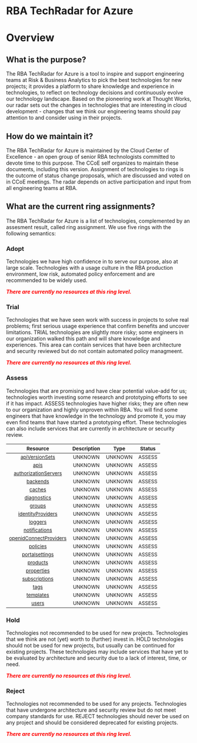 
RBA TechRadar for Azure
=======================

# Overview

## What is the purpose?


The RBA TechRadar for Azure is a tool to inspire and support engineering teams at Risk & Business Analytics to pick the best technologies for new projects; it provides a platform to share knowledge and experience in technologies, to reflect on technology decisions and continuously evolve our technology landscape.  Based on the pioneering work at Thought Works, our radar sets out the changes in technologies that are interesting in cloud development - changes that we think our engineering teams should pay attention to and consider using in their projects.
## How do we maintain it?


The RBA TechRadar for Azure is maintained by the Cloud Center of Excellence - an open group of senior RBA technologists committed to devote time to this purpose.  The CCoE self organizes to maintain these documents, including this version.  Assignment of technologies to rings is the outcome of status change proposals, which are discussed and voted on in CCoE meetings.  The radar depends on active participation and input from all engineering teams at RBA.
## What are the current ring assignments?


The RBA TechRadar for Azure is a list of technologies, complemented by an assesment result, called ring assignment.  We use five rings with the following semantics:
### Adopt


Technologies we have high confidence in to serve our purpose, also at large scale.  Technologies with a usage culture in the RBA production environment, low risk, automated policy enforcement and are recommended to be widely used.  
  
***<font color="red"> There are currently no resources at this ring level. </font>***
### Trial


Technologies that we have seen work with success in projects to solve real problems;  first serious usage experience that confirm benefits and uncover limitations.  TRIAL technologies are slightly more risky; some engineers in our organization walked this path and will share knowledge and experiences.  This area can contain services that have been architecture and security reviewed but do not contain automated policy managmeent.  
  
***<font color="red"> There are currently no resources at this ring level. </font>***
### Assess


Technologies that are promising and have clear potential value-add for us; technologies worth investing some research and prototyping efforts to see if it has impact.  ASSESS technologies have higher risks;  they are often new to our organization and highly unproven within RBA.  You will find some engineers that have knowledge in the technology and promote it, you may even find teams that have started a prototyping effort.  These technologies can also include services that are currently in architecture or security review.  

|<sub>Resource</sub>|<sub>Description</sub>|<sub>Type</sub>|<sub>Status</sub>|
| :---: | :---: | :---: | :---: |
|<sub>[apiVersionSets](https://github.com/openrba/python-azure-techradar/tree/master/Microsoft.AlertsManagement/service/apiVersionSets)</sub>|<sub>UNKNOWN</sub>|<sub>UNKNOWN</sub>|<sub>ASSESS</sub>|
|<sub>[apis](https://github.com/openrba/python-azure-techradar/tree/master/Microsoft.AlertsManagement/service/apis)</sub>|<sub>UNKNOWN</sub>|<sub>UNKNOWN</sub>|<sub>ASSESS</sub>|
|<sub>[authorizationServers](https://github.com/openrba/python-azure-techradar/tree/master/Microsoft.AlertsManagement/service/authorizationServers)</sub>|<sub>UNKNOWN</sub>|<sub>UNKNOWN</sub>|<sub>ASSESS</sub>|
|<sub>[backends](https://github.com/openrba/python-azure-techradar/tree/master/Microsoft.AlertsManagement/service/backends)</sub>|<sub>UNKNOWN</sub>|<sub>UNKNOWN</sub>|<sub>ASSESS</sub>|
|<sub>[caches](https://github.com/openrba/python-azure-techradar/tree/master/Microsoft.AlertsManagement/service/caches)</sub>|<sub>UNKNOWN</sub>|<sub>UNKNOWN</sub>|<sub>ASSESS</sub>|
|<sub>[diagnostics](https://github.com/openrba/python-azure-techradar/tree/master/Microsoft.AlertsManagement/service/diagnostics)</sub>|<sub>UNKNOWN</sub>|<sub>UNKNOWN</sub>|<sub>ASSESS</sub>|
|<sub>[groups](https://github.com/openrba/python-azure-techradar/tree/master/Microsoft.AlertsManagement/service/groups)</sub>|<sub>UNKNOWN</sub>|<sub>UNKNOWN</sub>|<sub>ASSESS</sub>|
|<sub>[identityProviders](https://github.com/openrba/python-azure-techradar/tree/master/Microsoft.AlertsManagement/service/identityProviders)</sub>|<sub>UNKNOWN</sub>|<sub>UNKNOWN</sub>|<sub>ASSESS</sub>|
|<sub>[loggers](https://github.com/openrba/python-azure-techradar/tree/master/Microsoft.AlertsManagement/service/loggers)</sub>|<sub>UNKNOWN</sub>|<sub>UNKNOWN</sub>|<sub>ASSESS</sub>|
|<sub>[notifications](https://github.com/openrba/python-azure-techradar/tree/master/Microsoft.AlertsManagement/service/notifications)</sub>|<sub>UNKNOWN</sub>|<sub>UNKNOWN</sub>|<sub>ASSESS</sub>|
|<sub>[openidConnectProviders](https://github.com/openrba/python-azure-techradar/tree/master/Microsoft.AlertsManagement/service/openidConnectProviders)</sub>|<sub>UNKNOWN</sub>|<sub>UNKNOWN</sub>|<sub>ASSESS</sub>|
|<sub>[policies](https://github.com/openrba/python-azure-techradar/tree/master/Microsoft.AlertsManagement/service/policies)</sub>|<sub>UNKNOWN</sub>|<sub>UNKNOWN</sub>|<sub>ASSESS</sub>|
|<sub>[portalsettings](https://github.com/openrba/python-azure-techradar/tree/master/Microsoft.AlertsManagement/service/portalsettings)</sub>|<sub>UNKNOWN</sub>|<sub>UNKNOWN</sub>|<sub>ASSESS</sub>|
|<sub>[products](https://github.com/openrba/python-azure-techradar/tree/master/Microsoft.AlertsManagement/service/products)</sub>|<sub>UNKNOWN</sub>|<sub>UNKNOWN</sub>|<sub>ASSESS</sub>|
|<sub>[properties](https://github.com/openrba/python-azure-techradar/tree/master/Microsoft.AlertsManagement/service/properties)</sub>|<sub>UNKNOWN</sub>|<sub>UNKNOWN</sub>|<sub>ASSESS</sub>|
|<sub>[subscriptions](https://github.com/openrba/python-azure-techradar/tree/master/Microsoft.AlertsManagement/service/subscriptions)</sub>|<sub>UNKNOWN</sub>|<sub>UNKNOWN</sub>|<sub>ASSESS</sub>|
|<sub>[tags](https://github.com/openrba/python-azure-techradar/tree/master/Microsoft.AlertsManagement/service/tags)</sub>|<sub>UNKNOWN</sub>|<sub>UNKNOWN</sub>|<sub>ASSESS</sub>|
|<sub>[templates](https://github.com/openrba/python-azure-techradar/tree/master/Microsoft.AlertsManagement/service/templates)</sub>|<sub>UNKNOWN</sub>|<sub>UNKNOWN</sub>|<sub>ASSESS</sub>|
|<sub>[users](https://github.com/openrba/python-azure-techradar/tree/master/Microsoft.AlertsManagement/service/users)</sub>|<sub>UNKNOWN</sub>|<sub>UNKNOWN</sub>|<sub>ASSESS</sub>|

### Hold


Technologies not recommended to be used for new projects. Technologies that we think are not (yet) worth to (further) invest in.  HOLD technologies should not be used for new projects, but usually can be continued for existing projects.  These technologies may include services that have yet to be evaluated by architecture and security due to a lack of interest, time, or need.  
  
***<font color="red"> There are currently no resources at this ring level. </font>***
### Reject


Technologies not recommended to be used for any projects. Technologies that have undergone architecture and security review but do not meet company standards for use.  REJECT technologies should never be used on any project and should be considered deprecated for existing projects.  
  
***<font color="red"> There are currently no resources at this ring level. </font>***